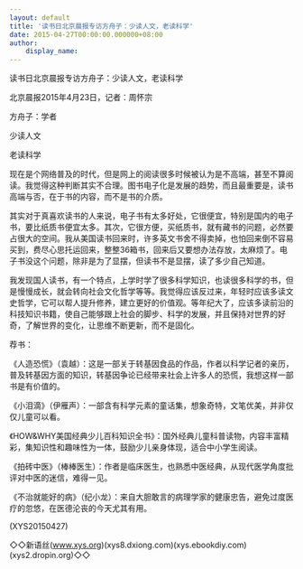 ```yaml
---
layout: default
title: '读书日北京晨报专访方舟子：少读人文，老读科学'
date: 2015-04-27T00:00:00.000000+08:00
author:
    display_name: 
---
```


读书日北京晨报专访方舟子：少读人文，老读科学

北京晨报2015年4月23日，记者：周怀宗

方舟子：学者

少读人文

老读科学

现在是个网络普及的时代，但是网上的阅读很多时候被认为是不高端，甚至不算阅读。我觉得这种判断其实不合理。图书电子化是发展的趋势，而且最重要是，读书高端与否，在于书的内容，而不是书的介质。

其实对于真喜欢读书的人来说，电子书有太多好处，它很便宜，特别是国内的电子书，要比纸质书便宜太多。其次，它很方便，买纸质书，就有藏书的问题，必然要占很大的空间。我从美国读书回来时，许多英文书舍不得卖掉，也怕回来倒不容易买到，费尽心思托运回来，整整36箱书，回来后又要想办法存放，太麻烦了。电子书没这个问题，除非是为了显摆，但读书不是显摆，读了多少自己知道。

我发现国人读书，有一个特点，上学时学了很多科学知识，也读很多科学的书，但是慢慢成长，就会转向社会文化哲学等等。我觉得应该反过来，年轻时应该多读文史哲学，它可以帮人提升修养，建立更好的价值观。等年纪大了，应该多读前沿的科技知识书籍，使自己能够跟上社会的脚步、科学的发展，并且保持对世界的好奇，了解世界的变化，让思维不断更新，而不是固化。

荐书：

《人造恐慌》（袁越）：这是一部关于转基因食品的作品，作者以科学记者的亲历，普及转基因方面的知识，转基因争论已经带来社会上许多人的恐慌，我想这样一部书是有价值的。

《小泪滴》（伊雁声）：一部含有科学元素的童话集，想象奇特，文笔优美，并非仅仅儿童可以看。

《HOW&WHY美国经典少儿百科知识全书》：国外经典儿童科普读物，内容丰富精彩，集知识性和趣味性为一体，鼓励少儿亲身体现，适合中小学生阅读。

《拍砖中医》（棒棒医生）：作者是临床医生，也熟悉中医经典，从现代医学角度批评对中医的迷信，难得一见。

《不治就能好的病》（纪小龙）：来自大胆敢言的病理学家的健康忠告，避免过度医疗的忽悠，在医德沦丧的今天尤其有用。

(XYS20150427)

◇◇新语丝(www.xys.org)(xys8.dxiong.com)(xys.ebookdiy.com)(xys2.dropin.org)◇◇

